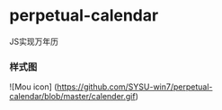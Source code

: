 # perpetual-calendar
JS实现万年历

### 样式图

![Mou icon] (https://github.com/SYSU-win7/perpetual-calendar/blob/master/calender.gif)
